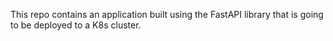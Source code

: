 This repo contains an application built using the FastAPI library that is going to be deployed to a K8s cluster.
